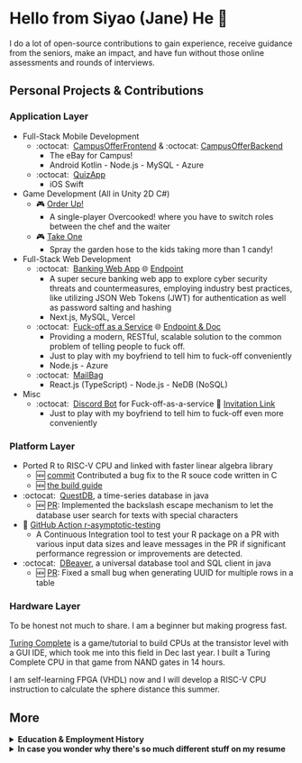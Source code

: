 # Hello from Siyao (Jane) He :wave:
I do a lot of open-source contributions to gain experience, receive guidance from the seniors, make an impact, and have fun without those online assessments and rounds of interviews.
## Personal Projects & Contributions
### Application Layer
* Full-Stack Mobile Development
  * :octocat:&nbsp; [CampusOfferFrontend](https://github.com/SiyaoIsHiding/CampusOfferFrontend) & :octocat:&nbsp;[CampusOfferBackend](https://github.com/SiyaoIsHiding/CampusOfferBackend)
    * The eBay for Campus!
    * Android Kotlin - Node.js - MySQL - Azure
  * :octocat:&nbsp; [QuizApp](https://github.com/SiyaoIsHiding/QuizApp)
    * iOS Swift
* Game Development (All in Unity 2D C#)
  * :video_game: [Order Up!](https://madjuse.itch.io/order-up)
    * A single-player Overcooked! where you have to switch roles between the chef and the waiter
  * :video_game: [Take One](https://ginvr.itch.io/take-one)
    * Spray the garden hose to the kids taking more than 1 candy!
* Full-Stack Web Development
  * :octocat:&nbsp; [Banking Web App](https://github.com/shuguang-lv/bank) :globe_with_meridians: [Endpoint](https://bank-liart-five.vercel.app/)
    * A super secure banking web app to explore cyber security threats and countermeasures, employing industry best practices, like utilizing JSON Web Tokens (JWT) for authentication as well as password salting and hashing
    * Next.js, MySQL, Vercel
  * :octocat:&nbsp; [Fuck-off as a Service](https://github.com/SiyaoIsHiding/foaas) :globe_with_meridians: [Endpoint & Doc](https://foaas-hoaxd.ondigitalocean.app/)
    * Providing a modern, RESTful, scalable solution to the common problem of telling people to fuck off.
    * Just to play with my boyfriend to tell him to fuck-off conveniently
    * Node.js - Azure
  * :octocat:&nbsp; [MailBag](https://github.com/SiyaoIsHiding/mailbag)
    * React.js (TypeScript) - Node.js - NeDB (NoSQL)
* Misc
  * :octocat:&nbsp; [Discord Bot](https://github.com/SiyaoIsHiding/foaas-discord-bot) for Fuck-off-as-a-service 🤖 [Invitation Link](https://github.com/SiyaoIsHiding/foaas-discord-bot) 
    * Just to play with my boyfriend to tell him to fuck-off even more conveniently

### Platform Layer
* Ported R to RISC-V CPU and linked with faster linear algebra library
  * :new: [commit](https://github.com/wch/r-source/commit/bf4049593ff6a022ce0e196086928ed77f9951a4) Contributed a bug fix to the R souce code written in C
  * :new: [the build guide](https://gist.github.com/SiyaoIsHiding)
* :octocat:&nbsp; [QuestDB](https://github.com/questdb/questdb), a time-series database in java
  * :new: [PR](https://github.com/questdb/questdb/pull/3006): Implemented the backslash escape mechanism to let the database user search for texts with special characters
* :wrench: [GitHub Action r-asymptotic-testing](https://github.com/marketplace/actions/r-asymptotic-testing)
  * A Continuous Integration tool to test your R package on a PR with various input data sizes and leave messages in the PR if significant performance regression or improvements are detected.
* :octocat:&nbsp; [DBeaver](https://github.com/dbeaver/dbeaver), a universal database tool and SQL client in java
  * :new: [PR](https://github.com/dbeaver/dbeaver/pull/19743): Fixed a small bug when generating UUID for multiple rows in a table

### Hardware Layer
To be honest not much to share. I am a beginner but making progress fast.

[Turing Complete](https://store.steampowered.com/app/1444480/Turing_Complete/) is a game/tutorial to build CPUs at the transistor level with a GUI IDE, which took me into this field in Dec last year. I built a Turing Complete CPU in that game from NAND gates in 14 hours.

I am self-learning FPGA (VHDL) now and I will develop a RISC-V CPU instruction to calculate the sphere distance this summer.

## More

<details>
<summary><strong>Education &amp; Employment History</strong></summary>
<br>
<p><strong>University of California, Irvine</strong>, 09/2022-12/2023<br>
Master of Software Engineering <br>
A+ in all courses<br></p>
<p><strong>Hong Kong Polytechnic University</strong>, 09/2018-06/2022<br>
Major in Accounting and Finance, Minor in Computing<br>
Dean's List for 4 years<br></p>
<p><strong>University of Cambridge</strong>, 07/2019<br>
Macroeconomics and Philosophy<br>
<br>
<p><strong>SAP</strong>, 06/2021-12/2021<br>
Intern as Support Engineer<br>
Developed a Node.js program to synchronize two kinds of databases<br>
Restructured the financial analysis scripts from O(n^2) to O(n)<br></p>
<p><strong>KPMG</strong>, 01/2021-04/2021<br>
Intern as Auditor<br></p>
</details>

<details>
<summary><strong>In case you wonder why there's so much different stuff on my resume</strong></summary>
<br>
<p>First, I am a career changer, so I started in the application layer and I made my way down.</p>
<p>Second, I find different kinds of pleasure in different fields of programming.</p>

<ol>
<li><strong>The pleasure of solving puzzles</strong>: Leetcoding, coding games.</li>
<li><strong>The pleasure of building, e.g. playing LEGO</strong>: application development, development of large-scale stuff.</li>
<li><strong>The pleasure of talking with the agency of truth that seldom lies unless it's too hot</strong>: hardware development, coding in assembly.</li>
<li><strong>The pleasure of retrospecting how the world runs and then modeling it</strong>: OOP</li>
<li><strong>The pleasure of hitting Enter</strong>: type-strict languages</li>
</ol>
</details>


